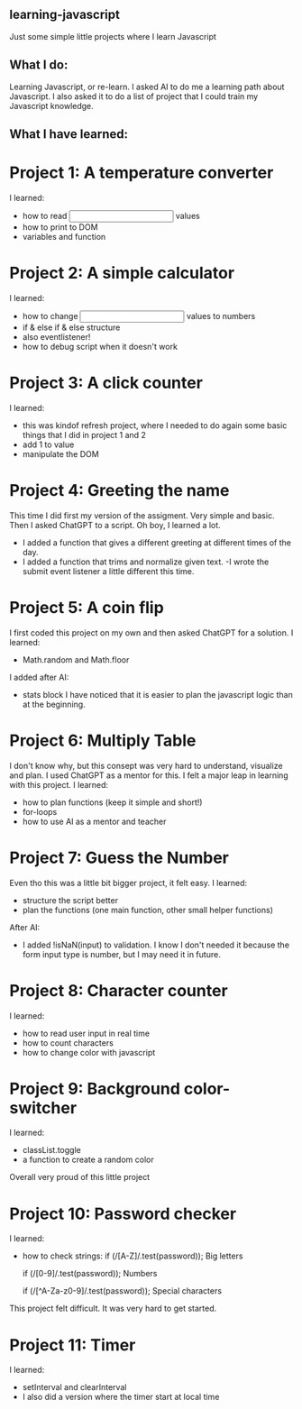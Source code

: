 ## learning-javascript

Just some simple little projects where I learn Javascript

## What I do:

Learning Javascript, or re-learn. I asked AI to do me a learning path about Javascript. I also asked it to do a list of project that I could train my Javascript knowledge.

## What I have learned:

# Project 1: A temperature converter

I learned:

- how to read <input> values
- how to print to DOM
- variables and function

# Project 2: A simple calculator

I learned:

- how to change <input> values to numbers
- if & else if & else structure
- also eventlistener!
- how to debug script when it doesn't work

# Project 3: A click counter

I learned:

- this was kindof refresh project, where I needed to do again some basic things that I did in project 1 and 2
- add 1 to value
- manipulate the DOM

# Project 4: Greeting the name

This time I did first my version of the assigment. Very simple and basic.
Then I asked ChatGPT to a script. Oh boy, I learned a lot.

- I added a function that gives a different greeting at different times of the day.
- I added a function that trims and normalize given text.
  -I wrote the submit event listener a little different this time.

# Project 5: A coin flip

I first coded this project on my own and then asked ChatGPT for a solution. 
I learned:
- Math.random and Math.floor

I added after AI:
- stats block
I have noticed that it is easier to plan the javascript logic than at the beginning. 

# Project 6: Multiply Table

I don't know why, but this consept was very hard to understand, visualize and plan. I used ChatGPT as a mentor for this. I felt a major leap in learning with this project.
I learned:
- how to plan functions (keep it simple and short!)
- for-loops
- how to use AI as a mentor and teacher

# Project 7: Guess the Number

Even tho this was a little bit bigger project, it felt easy.
I learned:
- structure the script better
- plan the functions (one main function, other small helper functions)

After AI:
- I added !isNaN(input) to validation. I know I don't needed it because the form input type is number, but I may need it in future.

# Project 8: Character counter

I learned:
- how to read user input in real time
- how to count characters
- how to change color with javascript

# Project 9: Background color-switcher

I learned:
- classList.toggle
- a function to create a random color

Overall very proud of this little project

# Project 10: Password checker

I learned:
- how to check strings:
    if (/[A-Z]/.test(password)); Big letters

    if (/[0-9]/.test(password)); Numbers

    if (/[^A-Za-z0-9]/.test(password)); Special characters

This project felt difficult. It was very hard to get started.

# Project 11: Timer

I learned:
- setInterval and clearInterval
- I also did a version where the timer start at local time

